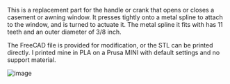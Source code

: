 This is a replacement part for the handle or crank that opens or closes a casement or awning window.
It presses tightly onto a metal spline to attach to the window, and is turned to actuate it.
The metal spline it fits with has 11 teeth and an outer diameter of 3/8 inch.

The FreeCAD file is provided for modification, or the STL can be printed directly. 
I printed mine in PLA on a Prusa MINI with default settings and no support material.

![image](https://github.com/PeterReid/Casement_Window_Handle/assets/890971/95531cb5-b51b-4da6-9c16-4297253c166d)
